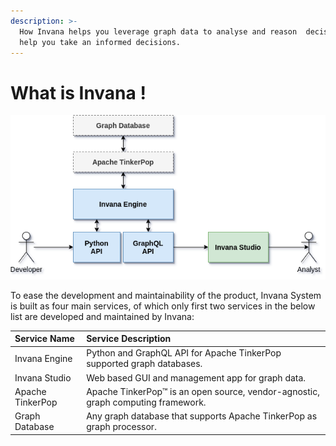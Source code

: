 ```yaml
---
description: >-
  How Invana helps you leverage graph data to analyse and reason  decisions to
  help you take an informed decisions.
---
```


# What is Invana !

![invana architecture](.gitbook/assets/image%20%281%29.png)

To ease the development and maintainability of the product, Invana System is built as four main services, of which only first two services in the below list are developed and maintained by Invana:

| Service Name | Service Description |
| :--- | :--- |
| Invana Engine | Python and GraphQL API for Apache TinkerPop supported graph databases.  |
| Invana Studio | Web based GUI and management app for graph data.  |
| Apache TinkerPop | Apache TinkerPop™ is an open source, vendor-agnostic, graph computing framework. |
| Graph Database |  Any graph database that supports Apache TinkerPop as graph processor. |

